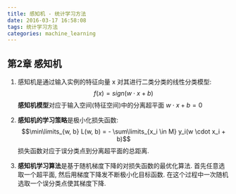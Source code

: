 ```yaml
---
title: 感知机 - 统计学习方法
date: 2016-03-17 16:58:08
tags: 统计学习方法
categories: machine_learning
---
```


## 第2章 感知机

1. 感知机是通过输入实例的特征向量 x 对其进行二类分类的线性分类模型: $$f(x) = sign(w \cdot x + b)$$ **感知机模型**对应于输入空间(特征空间)中的分离超平面 $w \cdot x + b = 0$

2. **感知机的学习策略**是极小化损失函数: $$\min\limits_{w, b} L(w, b) = - \sum\limits_{x_i \in M} y_i(w \cdot x_i + b)$$  损失函数对应于误分类点到分离超平面的总距离.

3. **感知机学习算法**是基于随机梯度下降的对损失函数的最优化算法. 首先任意选取一个超平面, 然后用梯度下降发不断极小化目标函数. 在这个过程中一次随机选取一个误分类点使其梯度下降.